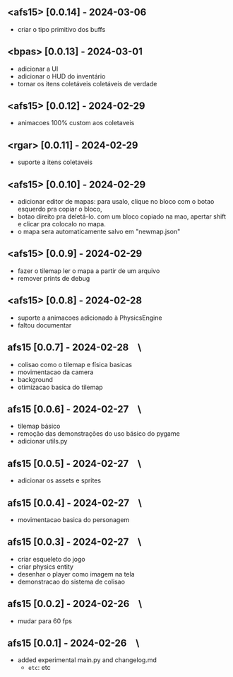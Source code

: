 ## \<afs15\> [0.0.14] - 2024-03-06 &ensp;
- criar o tipo primitivo dos buffs

## \<bpas\> [0.0.13] - 2024-03-01 &ensp;
- adicionar a UI
- adicionar o HUD do inventário
- tornar os itens coletáveis coletáveis de verdade

## \<afs15\> [0.0.12] - 2024-02-29 &ensp;
- animacoes 100% custom aos coletaveis

## \<rgar\> [0.0.11] - 2024-02-29 &ensp;
- suporte a itens coletaveis

## \<afs15\> [0.0.10] - 2024-02-29 &ensp;
- adicionar editor de mapas: para usalo, clique no bloco com o botao esquerdo pra copiar o bloco,
- botao direito pra deletá-lo. com um bloco copiado na mao, apertar shift e clicar pra colocalo no mapa.
- o mapa sera automaticamente salvo em "newmap.json"


## \<afs15\> [0.0.9] - 2024-02-29 &ensp;
- fazer o tilemap ler o mapa a partir de um arquivo
- remover prints de debug


## \<afs15\> [0.0.8] - 2024-02-28 &ensp;
  - suporte a animacoes adicionado à PhysicsEngine
  - faltou documentar

## afs15 [0.0.7] - 2024-02-28 &ensp; \
 - colisao como o tilemap e física basicas
 - movimentacao da camera
 - background
 - otimizacao basica do tilemap



## afs15 [0.0.6] - 2024-02-27 &ensp; \
 - tilemap básico 
 - remoção das demonstrações do uso básico do pygame
 - adicionar utils.py

## afs15 [0.0.5] - 2024-02-27 &ensp; \
- adicionar os assets e sprites

## afs15 [0.0.4] - 2024-02-27 &ensp; \

- movimentacao basica do personagem

## afs15 [0.0.3] - 2024-02-27 &ensp; \

- criar esqueleto do jogo
- criar physics entity
- desenhar o player como imagem na tela
- demonstracao do sistema de colisao 


## afs15 [0.0.2] - 2024-02-26 &ensp; \

- mudar para 60 fps


## afs15 [0.0.1] - 2024-02-26 &ensp; \

- added experimental main.py and changelog.md
  - ``etc``: etc
